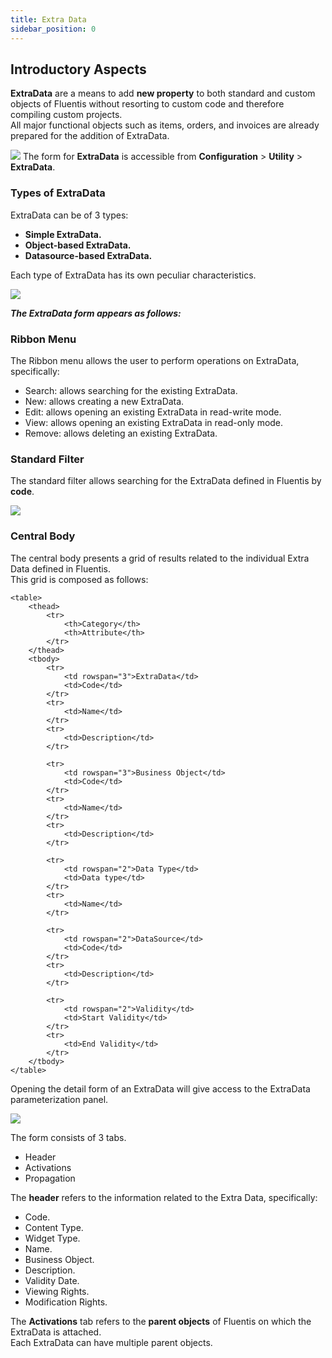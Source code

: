 ```yaml
---
title: Extra Data 
sidebar_position: 0
---
```


## Introductory Aspects 

**ExtraData** are a means to add **new property** to both standard and custom objects of Fluentis without resorting to custom code and therefore compiling custom projects.     
All major functional objects such as items, orders, and invoices are already prepared for the addition of ExtraData.  

![](/img/en-US/extradata/20250311142958.png)
The form for **ExtraData** is accessible from **Configuration** > **Utility** > **ExtraData**.

### Types of ExtraData 

ExtraData can be of 3 types:
* **Simple ExtraData.**
* **Object-based ExtraData.**
* **Datasource-based ExtraData.**

Each type of ExtraData has its own peculiar characteristics.  

![](/img/en-US/extradata/20250311143520.png)

***The ExtraData form appears as follows:*** 

### Ribbon Menu 
The Ribbon menu allows the user to perform operations on ExtraData, specifically:
* Search: allows searching for the existing ExtraData.
* New: allows creating a new ExtraData.
* Edit: allows opening an existing ExtraData in read-write mode.
* View: allows opening an existing ExtraData in read-only mode.
* Remove: allows deleting an existing ExtraData.

### Standard Filter 

The standard filter allows searching for the ExtraData defined in Fluentis by **code**.  

![](/img/en-US/extradata/20250313155146.png)

### Central Body 
The central body presents a grid of results related to the individual Extra Data defined in Fluentis.  
This grid is composed as follows: 

    <table>
        <thead>
            <tr>
                <th>Category</th>
                <th>Attribute</th>
            </tr>
        </thead>
        <tbody>
            <tr>
                <td rowspan="3">ExtraData</td>
                <td>Code</td>
            </tr>
            <tr>
                <td>Name</td>
            </tr>
            <tr>
                <td>Description</td>
            </tr>
            
            <tr>
                <td rowspan="3">Business Object</td>
                <td>Code</td>
            </tr>
            <tr>
                <td>Name</td>
            </tr>
            <tr>
                <td>Description</td>
            </tr>

            <tr>
                <td rowspan="2">Data Type</td>
                <td>Data type</td>
            </tr>
            <tr>
                <td>Name</td>
            </tr>

            <tr>
                <td rowspan="2">DataSource</td>
                <td>Code</td>
            </tr>
            <tr>
                <td>Description</td>
            </tr>

            <tr>
                <td rowspan="2">Validity</td>
                <td>Start Validity</td>
            </tr>
            <tr>
                <td>End Validity</td>
            </tr>
        </tbody>
    </table>


Opening the detail form of an ExtraData will give access to the ExtraData parameterization panel.

![](/img/en-US/extradata/20250311160817.png)

The form consists of 3 tabs.
* Header
* Activations
* Propagation 

The **header** refers to the information related to the Extra Data, specifically:

* Code.
* Content Type.
* Widget Type.
* Name.
* Business Object.
* Description.
* Validity Date.
* Viewing Rights.
* Modification Rights. 

The **Activations** tab refers to the **parent objects** of Fluentis on which the ExtraData is attached.  
Each ExtraData can have multiple parent objects.